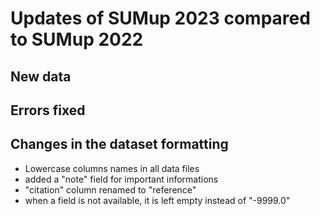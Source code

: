 # Updates of SUMup 2023 compared to SUMup 2022

## New data

## Errors fixed

## Changes in the dataset formatting

- Lowercase columns names in all data files
- added a "note" field for important informations
- "citation" column renamed to "reference"
- when a field is not available, it is left empty instead of "-9999.0"

